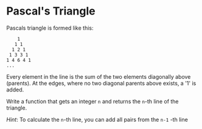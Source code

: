 # Pascal's Triangle

Pascals triangle is formed like this:

```
    1
   1 1
  1 2 1
 1 3 3 1
1 4 6 4 1
...
```

Every element in the line is the sum of the two elements diagonally above (parents). At the edges, where no two diagonal parents above exists, a '1' is added.

Write a function that gets an integer `n` and returns the `n`-th line of the triangle.


_Hint_: To calculate the `n`-th line, you can add all pairs from the `n-1` -th line